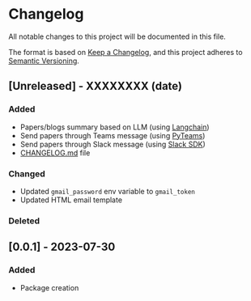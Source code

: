 # Changelog

All notable changes to this project will be documented in this file.

The format is based on [Keep a Changelog](https://keepachangelog.com/en/1.0.0/),
and this project adheres to [Semantic Versioning](https://semver.org/spec/v2.0.0.html).

## [Unreleased] - XXXXXXXX (date)

### Added

- Papers/blogs summary based on LLM (using [Langchain](https://www.langchain.com/))
- Send papers through Teams message (using [PyTeams](https://pypi.org/project/pymsteams))
- Send papers through Slack message (using [Slack SDK](https://slack.dev/python-slack-sdk))
- [CHANGELOG.md](./CHANGELOG.md) file

### Changed

- Updated `gmail_password` env variable to `gmail_token`
- Updated HTML email template

### Deleted

## [0.0.1] - 2023-07-30

### Added

- Package creation